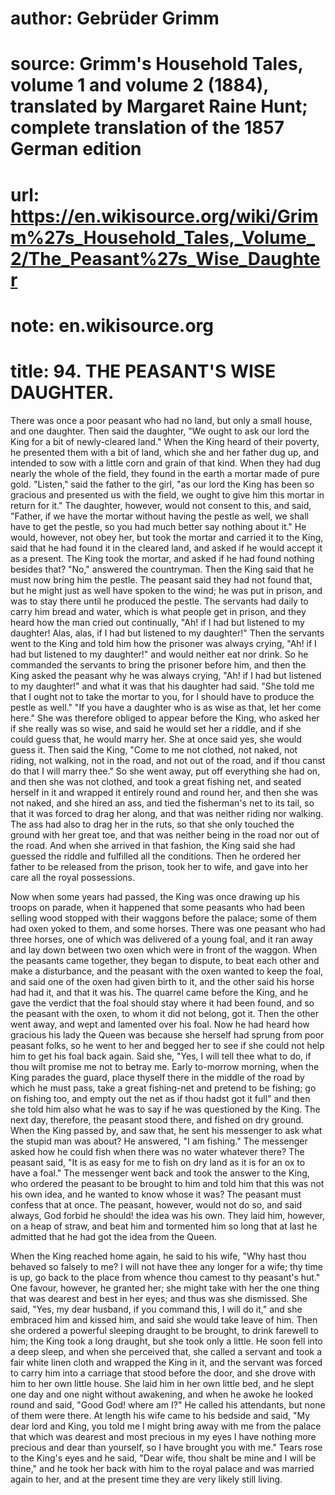 # author: Gebrüder Grimm
# source: Grimm's Household Tales, volume 1 and volume 2 (1884), translated by Margaret Raine Hunt; complete translation of the 1857 German edition
# url: https://en.wikisource.org/wiki/Grimm%27s_Household_Tales,_Volume_2/The_Peasant%27s_Wise_Daughter
# note: en.wikisource.org
# title: 94. THE PEASANT'S WISE DAUGHTER. 

There was once a poor peasant who had no land, but only a small house, and one daughter. Then said the daughter, "We ought to ask our lord the King for a bit of newly-cleared land." When the King heard of their poverty, he presented them with a bit of land, which she and her father dug up, and intended to sow with a little corn and grain of that kind. When they had dug nearly the whole of the field, they found in the earth a mortar made of pure gold. "Listen," said the father to the girl, "as our lord the King has been so gracious and presented us with the field, we ought to give him this mortar in return for it." The daughter, however, would not consent to this, and said, "Father, if we have the mortar without having the pestle as well, we shall have to get the pestle, so you had much better say nothing about it." He would, however, not obey her, but took the mortar and carried it to the King, said that he had found it in the cleared land, and asked if he would accept it as a present. The King took the mortar, and asked if he had found nothing besides that? "No," answered the countryman. Then the King said that he must now bring him the pestle. The peasant ​said they had not found that, but he might just as well have spoken to the wind; he was put in prison, and was to stay there until he produced the pestle. The servants had daily to carry him bread and water, which is what people get in prison, and they heard how the man cried out continually, "Ah! if I had but listened to my daughter! Alas, alas, if I had but listened to my daughter!" Then the servants went to the King and told him how the prisoner was always crying, "Ah! if I had but listened to my daughter!" and would neither eat nor drink. So he commanded the servants to bring the prisoner before him, and then the King asked the peasant why he was always crying, "Ah! if I had but listened to my daughter!" and what it was that his daughter had said. "She told me that I ought not to take the mortar to you, for I should have to produce the pestle as well." "If you have a daughter who is as wise as that, let her come here." She was therefore obliged to appear before the King, who asked her if she really was so wise, and said he would set her a riddle, and if she could guess that, he would marry her. She at once said yes, she would guess it. Then said the King, "Come to me not clothed, not naked, not riding, not walking, not in the road, and not out of the road, and if thou canst do that I will marry thee." So she went away, put off everything she had on, and then she was not clothed, and took a great fishing net, and seated herself in it and wrapped it entirely round and round her, and then she was not naked, and she hired an ass, and tied the fisherman's net to its tail, so that it was forced to drag her along, and that was neither riding nor walking. The ass had also to drag her in the ruts, so that she only touched the ground with her great toe, and that was neither being in the road nor out of the road. And when she arrived in that fashion, the King said she had guessed the riddle and fulfilled all the conditions. Then he ordered her father to be released from the prison, took her to wife, and gave into her care all the royal possessions. 

Now when some years had passed, the King was once drawing up his troops on parade, when it happened that some peasants who had been selling wood stopped ​with their waggons before the palace; some of them had oxen yoked to them, and some horses. There was one peasant who had three horses, one of which was delivered of a young foal, and it ran away and lay down between two oxen which were in front of the waggon. When the peasants came together, they began to dispute, to beat each other and make a disturbance, and the peasant with the oxen wanted to keep the foal, and said one of the oxen had given birth to it, and the other said his horse had had it, and that it was his. The quarrel came before the King, and he gave the verdict that the foal should stay where it had been found, and so the peasant with the oxen, to whom it did not belong, got it. Then the other went away, and wept and lamented over his foal. Now he had heard how gracious his lady the Queen was because she herself had sprung from poor peasant folks, so he went to her and begged her to see if she could not help him to get his foal back again. Said she, "Yes, I will tell thee what to do, if thou wilt promise me not to betray me. Early to-morrow morning, when the King parades the guard, place thyself there in the middle of the road by which he must pass, take a great fishing-net and pretend to be fishing; go on fishing too, and empty out the net as if thou hadst got it full" and then she told him also what he was to say if he was questioned by the King. The next day, therefore, the peasant stood there, and fished on dry ground. When the King passed by, and saw that, he sent his messenger to ask what the stupid man was about? He answered, "I am fishing." The messenger asked how he could fish when there was no water whatever there? The peasant said, "It is as easy for me to fish on dry land as it is for an ox to have a foal." The messenger went back and took the answer to the King, who ordered the peasant to be brought to him and told him that this was not his own idea, and he wanted to know whose it was? The peasant must confess that at once. The peasant, however, would not do so, and said always, God forbid he should! the idea was his own. They laid him, however, on a heap of straw, and beat him and tormented him so long that at last he admitted that he had got the idea from the Queen. 

​When the King reached home again, he said to his wife, "Why hast thou behaved so falsely to me? I will not have thee any longer for a wife; thy time is up, go back to the place from whence thou camest to thy peasant's hut." One favour, however, he granted her; she might take with her the one thing that was dearest and best in her eyes; and thus was she dismissed. She said, "Yes, my dear husband, if you command this, I will do it," and she embraced him and kissed him, and said she would take leave of him. Then she ordered a powerful sleeping draught to be brought, to drink farewell to him; the King took a long draught, but she took only a little. He soon fell into a deep sleep, and when she perceived that, she called a servant and took a fair white linen cloth and wrapped the King in it, and the servant was forced to carry him into a carriage that stood before the door, and she drove with him to her own little house. She laid him in her own little bed, and he slept one day and one night without awakening, and when he awoke he looked round and said, "Good God! where am I?" He called his attendants, but none of them were there. At length his wife came to his bedside and said, "My dear lord and King, you told me I might bring away with me from the palace that which was dearest and most precious in my eyes I have nothing more precious and dear than yourself, so I have brought you with me." Tears rose to the King's eyes and he said, "Dear wife, thou shalt be mine and I will be thine," and he took her back with him to the royal palace and was married again to her, and at the present time they are very likely still living. 


